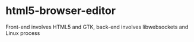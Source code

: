 html5-browser-editor
====================

Front-end involves HTML5 and GTK, back-end involves libwebsockets and Linux process
